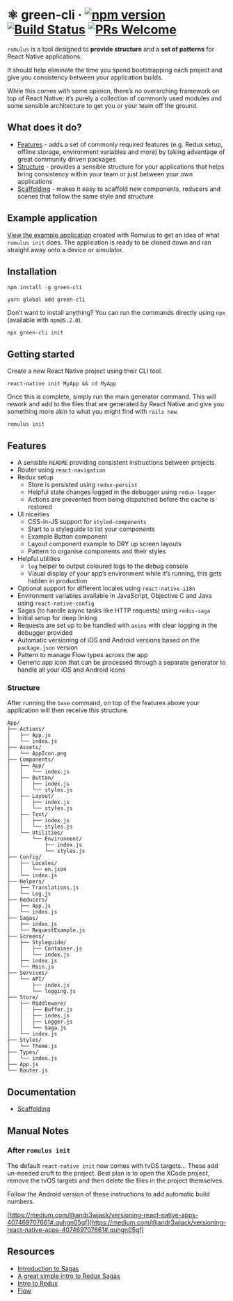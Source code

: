 # ⚛️ green-cli &middot; [![npm version](https://img.shields.io/npm/v/green-cli.svg)](https://www.npmjs.com/package/green-cli) [![Build Status](https://semaphoreci.com/api/v1/simpleweb/green-cli/branches/master/shields_badge.svg)](https://semaphoreci.com/simpleweb/green-cli) [![PRs Welcome](https://img.shields.io/badge/PRs-welcome-brightgreen.svg)](.github/CONTRIBUTING.md#sending-a-pull-request)

`romulus` is a tool designed to **provide structure** and a **set of patterns**
for React Native applications.

It should help eliminate the time you spend bootstrapping each project and
give you consistency between your application builds.

While this comes with some opinion, there’s no overarching framework on top of
React Native; it’s purely a collection of commonly used modules and some sensible
architecture to get you or your team off the ground.

## What does it do?
- [Features](#features) - adds a set of commonly required features (e.g. Redux setup,
offline storage, environment variables and more) by taking advantage of great
community driven packages  
- [Structure](#structure) - provides a sensible structure for your applications that helps bring
consistency within your team or just between your own applications
- [Scaffolding](#documentation) - makes it easy to scaffold new components, reducers
and scenes that follow the same style and structure

## Example application

[View the example application](https://github.com/simpleweb/romulus-example) created with Romulus
to get an idea of what `romulus init` does. The application is ready to be cloned down and ran
straight away onto a device or simulator.

## Installation

```
npm install -g green-cli
```

```
yarn global add green-cli
```

Don’t want to install anything? You can run the commands directly using
`npx` (available with `npm@5.2.0`).

```
npx green-cli init
```

## Getting started

Create a new React Native project using their CLI tool.

```
react-native init MyApp && cd MyApp
```

Once this is complete, simply run the main generator command. This will rework
and add to the files that are generated by React Native and give you something
more akin to what you might find with `rails new`.

```
romulus init
```

## Features

- A sensible `README` providing consistent instructions between projects
- Router using `react-navigation`
- Redux setup
  - Store is persisted using `redux-persist`
  - Helpful state changes logged in the debugger using `redux-logger`
  - Actions are prevented from being dispatched before the cache is restored
- UI niceities
  - CSS-in-JS support for `styled-components`
  - Start to a styleguide to list your components
  - Example Button component
  - Layout component example to DRY up screen layouts
  - Pattern to organise components and their styles
- Helpful utilities
  - `log` helper to output coloured logs to the debug console
  - Visual display of your app’s environment while it’s running, this gets hidden
    in production
- Optional support for different locales using `react-native-i18n`
- Environment variables available in JavaScript, Objective C and Java using
  `react-native-config`
- Sagas (to handle async tasks like HTTP requests) using `redux-saga`
- Initial setup for deep linking
- Requests are set up to be handled with `axios` with clear logging in the
  debugger provided
- Automatic versioning of iOS and Android versions based on the `package.json`
  version
- Pattern to manage Flow types across the app
- Generic app icon that can be processed through a separate generator to handle
  all your iOS and Android icons

### Structure

After running the `base` command, on top of the features above your application
will then receive this structure.

```
App/
├── Actions/
│   ├── App.js
│   └── index.js
├── Assets/
│   └── AppIcon.png
├── Components/
│   ├── App/
│   │   └── index.js
│   ├── Button/
│   │   ├── index.js
│   │   └── styles.js
│   ├── Layout/
│   │   ├── index.js
│   │   └── styles.js
│   ├── Text/
│   │   ├── index.js
│   │   └── styles.js
│   └── Utilities/
│       └── Environment/
│           ├── index.js
│           └── styles.js
├── Config/
│   ├── Locales/
│   │   └── en.json
│   └── index.js
├── Helpers/
│   ├── Translations.js
│   └── Log.js
├── Reducers/
│   ├── App.js
│   └── index.js
├── Sagas/
│   ├── index.js
│   └── RequestExample.js
├── Screens/
│   ├── Styleguide/
│   │   ├── Container.js
│   │   └── index.js
│   ├── index.js
│   └── Main.js
├── Services/
│   └── API/
│       ├── index.js
│       └── logging.js
├── Store/
│   ├── Middleware/
│   │   ├── Buffer.js
│   │   ├── index.js
│   │   ├── Logger.js
│   │   └── Saga.js
│   └── index.js
├── Styles/
│   └── Theme.js
├── Types/
│   └── index.js
├── App.js
└── Router.js
```

## Documentation

- [Scaffolding](docs/commands.md)

## Manual Notes

### After `romulus init`

The default `react-native init` now comes with tvOS targets... These add un-needed cruft to the project. Best plan is to open the XCode project, remove the tvOS targets and then delete the files in the project themselves.

Follow the Android version of these instructions to add automatic build numbers.

[https://medium.com/@andr3wjack/versioning-react-native-apps-407469707661#.quhgn05gf](https://medium.com/@andr3wjack/versioning-react-native-apps-407469707661#.quhgn05gf)

## Resources

- [Introduction to Sagas](https://redux-saga.github.io/redux-saga/docs/introduction/BeginnerTutorial.html)
- [A great simple intro to Redux Sagas](https://www.youtube.com/watch?v=msx0Qiu8NxQ&list=PLw7fHewFA6OTyUnLiZ1HQvYdzjp9ARMQw)
- [Intro to Redux](http://redux.js.org/docs/basics/Reducers.html)
- [Flow](https://flowtype.org/)
